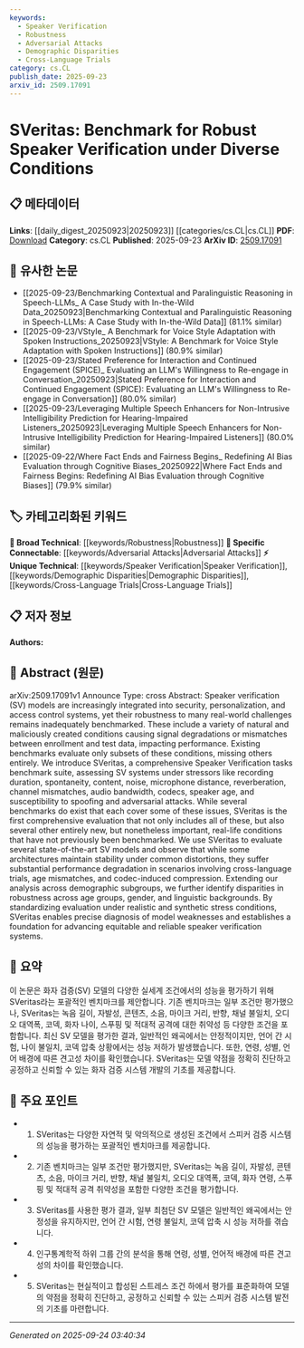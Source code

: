 ```yaml
---
keywords:
  - Speaker Verification
  - Robustness
  - Adversarial Attacks
  - Demographic Disparities
  - Cross-Language Trials
category: cs.CL
publish_date: 2025-09-23
arxiv_id: 2509.17091
---
```


<!-- KEYWORD_LINKING_METADATA:
{
  "processed_timestamp": "2025-09-24T03:40:34.828244",
  "vocabulary_version": "1.0",
  "selected_keywords": [
    "Speaker Verification",
    "Robustness",
    "Adversarial Attacks",
    "Demographic Disparities",
    "Cross-Language Trials"
  ],
  "rejected_keywords": [],
  "similarity_scores": {
    "Speaker Verification": 0.88,
    "Robustness": 0.82,
    "Adversarial Attacks": 0.84,
    "Demographic Disparities": 0.8,
    "Cross-Language Trials": 0.78
  },
  "extraction_method": "AI_prompt_based",
  "budget_applied": true,
  "candidates_json": {
    "candidates": [
      {
        "surface": "Speaker Verification",
        "canonical": "Speaker Verification",
        "aliases": [
          "SV"
        ],
        "category": "unique_technical",
        "rationale": "Central to the paper, it connects to various conditions and models discussed.",
        "novelty_score": 0.65,
        "connectivity_score": 0.85,
        "specificity_score": 0.9,
        "link_intent_score": 0.88
      },
      {
        "surface": "Robustness",
        "canonical": "Robustness",
        "aliases": [
          "Stability"
        ],
        "category": "broad_technical",
        "rationale": "Key theme of the paper, relevant to model evaluation under diverse conditions.",
        "novelty_score": 0.55,
        "connectivity_score": 0.78,
        "specificity_score": 0.7,
        "link_intent_score": 0.82
      },
      {
        "surface": "Adversarial Attacks",
        "canonical": "Adversarial Attacks",
        "aliases": [
          "Adversarial Threats"
        ],
        "category": "specific_connectable",
        "rationale": "Highlights a significant challenge in SV systems, linking to security concerns.",
        "novelty_score": 0.6,
        "connectivity_score": 0.8,
        "specificity_score": 0.85,
        "link_intent_score": 0.84
      },
      {
        "surface": "Demographic Disparities",
        "canonical": "Demographic Disparities",
        "aliases": [
          "Demographic Bias"
        ],
        "category": "unique_technical",
        "rationale": "Addresses fairness in SV systems, a critical aspect for equitable technology.",
        "novelty_score": 0.7,
        "connectivity_score": 0.75,
        "specificity_score": 0.88,
        "link_intent_score": 0.8
      },
      {
        "surface": "Cross-Language Trials",
        "canonical": "Cross-Language Trials",
        "aliases": [
          "Multilingual Trials"
        ],
        "category": "unique_technical",
        "rationale": "Relevant to evaluating SV models across linguistic variations.",
        "novelty_score": 0.68,
        "connectivity_score": 0.72,
        "specificity_score": 0.82,
        "link_intent_score": 0.78
      }
    ],
    "ban_list_suggestions": [
      "Benchmark",
      "Evaluation",
      "Performance"
    ]
  },
  "decisions": [
    {
      "candidate_surface": "Speaker Verification",
      "resolved_canonical": "Speaker Verification",
      "decision": "linked",
      "scores": {
        "novelty": 0.65,
        "connectivity": 0.85,
        "specificity": 0.9,
        "link_intent": 0.88
      }
    },
    {
      "candidate_surface": "Robustness",
      "resolved_canonical": "Robustness",
      "decision": "linked",
      "scores": {
        "novelty": 0.55,
        "connectivity": 0.78,
        "specificity": 0.7,
        "link_intent": 0.82
      }
    },
    {
      "candidate_surface": "Adversarial Attacks",
      "resolved_canonical": "Adversarial Attacks",
      "decision": "linked",
      "scores": {
        "novelty": 0.6,
        "connectivity": 0.8,
        "specificity": 0.85,
        "link_intent": 0.84
      }
    },
    {
      "candidate_surface": "Demographic Disparities",
      "resolved_canonical": "Demographic Disparities",
      "decision": "linked",
      "scores": {
        "novelty": 0.7,
        "connectivity": 0.75,
        "specificity": 0.88,
        "link_intent": 0.8
      }
    },
    {
      "candidate_surface": "Cross-Language Trials",
      "resolved_canonical": "Cross-Language Trials",
      "decision": "linked",
      "scores": {
        "novelty": 0.68,
        "connectivity": 0.72,
        "specificity": 0.82,
        "link_intent": 0.78
      }
    }
  ]
}
-->

# SVeritas: Benchmark for Robust Speaker Verification under Diverse Conditions

## 📋 메타데이터

**Links**: [[daily_digest_20250923|20250923]] [[categories/cs.CL|cs.CL]]
**PDF**: [Download](https://arxiv.org/pdf/2509.17091.pdf)
**Category**: cs.CL
**Published**: 2025-09-23
**ArXiv ID**: [2509.17091](https://arxiv.org/abs/2509.17091)

## 🔗 유사한 논문
- [[2025-09-23/Benchmarking Contextual and Paralinguistic Reasoning in Speech-LLMs_ A Case Study with In-the-Wild Data_20250923|Benchmarking Contextual and Paralinguistic Reasoning in Speech-LLMs: A Case Study with In-the-Wild Data]] (81.1% similar)
- [[2025-09-23/VStyle_ A Benchmark for Voice Style Adaptation with Spoken Instructions_20250923|VStyle: A Benchmark for Voice Style Adaptation with Spoken Instructions]] (80.9% similar)
- [[2025-09-23/Stated Preference for Interaction and Continued Engagement (SPICE)_ Evaluating an LLM's Willingness to Re-engage in Conversation_20250923|Stated Preference for Interaction and Continued Engagement (SPICE): Evaluating an LLM's Willingness to Re-engage in Conversation]] (80.0% similar)
- [[2025-09-23/Leveraging Multiple Speech Enhancers for Non-Intrusive Intelligibility Prediction for Hearing-Impaired Listeners_20250923|Leveraging Multiple Speech Enhancers for Non-Intrusive Intelligibility Prediction for Hearing-Impaired Listeners]] (80.0% similar)
- [[2025-09-22/Where Fact Ends and Fairness Begins_ Redefining AI Bias Evaluation through Cognitive Biases_20250922|Where Fact Ends and Fairness Begins: Redefining AI Bias Evaluation through Cognitive Biases]] (79.9% similar)

## 🏷️ 카테고리화된 키워드
**🧠 Broad Technical**: [[keywords/Robustness|Robustness]]
**🔗 Specific Connectable**: [[keywords/Adversarial Attacks|Adversarial Attacks]]
**⚡ Unique Technical**: [[keywords/Speaker Verification|Speaker Verification]], [[keywords/Demographic Disparities|Demographic Disparities]], [[keywords/Cross-Language Trials|Cross-Language Trials]]

## 📋 저자 정보

**Authors:** 

## 📄 Abstract (원문)

arXiv:2509.17091v1 Announce Type: cross 
Abstract: Speaker verification (SV) models are increasingly integrated into security, personalization, and access control systems, yet their robustness to many real-world challenges remains inadequately benchmarked. These include a variety of natural and maliciously created conditions causing signal degradations or mismatches between enrollment and test data, impacting performance. Existing benchmarks evaluate only subsets of these conditions, missing others entirely. We introduce SVeritas, a comprehensive Speaker Verification tasks benchmark suite, assessing SV systems under stressors like recording duration, spontaneity, content, noise, microphone distance, reverberation, channel mismatches, audio bandwidth, codecs, speaker age, and susceptibility to spoofing and adversarial attacks. While several benchmarks do exist that each cover some of these issues, SVeritas is the first comprehensive evaluation that not only includes all of these, but also several other entirely new, but nonetheless important, real-life conditions that have not previously been benchmarked. We use SVeritas to evaluate several state-of-the-art SV models and observe that while some architectures maintain stability under common distortions, they suffer substantial performance degradation in scenarios involving cross-language trials, age mismatches, and codec-induced compression. Extending our analysis across demographic subgroups, we further identify disparities in robustness across age groups, gender, and linguistic backgrounds. By standardizing evaluation under realistic and synthetic stress conditions, SVeritas enables precise diagnosis of model weaknesses and establishes a foundation for advancing equitable and reliable speaker verification systems.

## 📝 요약

이 논문은 화자 검증(SV) 모델의 다양한 실세계 조건에서의 성능을 평가하기 위해 SVeritas라는 포괄적인 벤치마크를 제안합니다. 기존 벤치마크는 일부 조건만 평가했으나, SVeritas는 녹음 길이, 자발성, 콘텐츠, 소음, 마이크 거리, 반향, 채널 불일치, 오디오 대역폭, 코덱, 화자 나이, 스푸핑 및 적대적 공격에 대한 취약성 등 다양한 조건을 포함합니다. 최신 SV 모델을 평가한 결과, 일반적인 왜곡에서는 안정적이지만, 언어 간 시험, 나이 불일치, 코덱 압축 상황에서는 성능 저하가 발생했습니다. 또한, 연령, 성별, 언어 배경에 따른 견고성 차이를 확인했습니다. SVeritas는 모델 약점을 정확히 진단하고 공정하고 신뢰할 수 있는 화자 검증 시스템 개발의 기초를 제공합니다.

## 🎯 주요 포인트

- 1. SVeritas는 다양한 자연적 및 악의적으로 생성된 조건에서 스피커 검증 시스템의 성능을 평가하는 포괄적인 벤치마크를 제공합니다.
- 2. 기존 벤치마크는 일부 조건만 평가했지만, SVeritas는 녹음 길이, 자발성, 콘텐츠, 소음, 마이크 거리, 반향, 채널 불일치, 오디오 대역폭, 코덱, 화자 연령, 스푸핑 및 적대적 공격 취약성을 포함한 다양한 조건을 평가합니다.
- 3. SVeritas를 사용한 평가 결과, 일부 최첨단 SV 모델은 일반적인 왜곡에서는 안정성을 유지하지만, 언어 간 시험, 연령 불일치, 코덱 압축 시 성능 저하를 겪습니다.
- 4. 인구통계학적 하위 그룹 간의 분석을 통해 연령, 성별, 언어적 배경에 따른 견고성의 차이를 확인했습니다.
- 5. SVeritas는 현실적이고 합성된 스트레스 조건 하에서 평가를 표준화하여 모델의 약점을 정확히 진단하고, 공정하고 신뢰할 수 있는 스피커 검증 시스템 발전의 기초를 마련합니다.


---

*Generated on 2025-09-24 03:40:34*